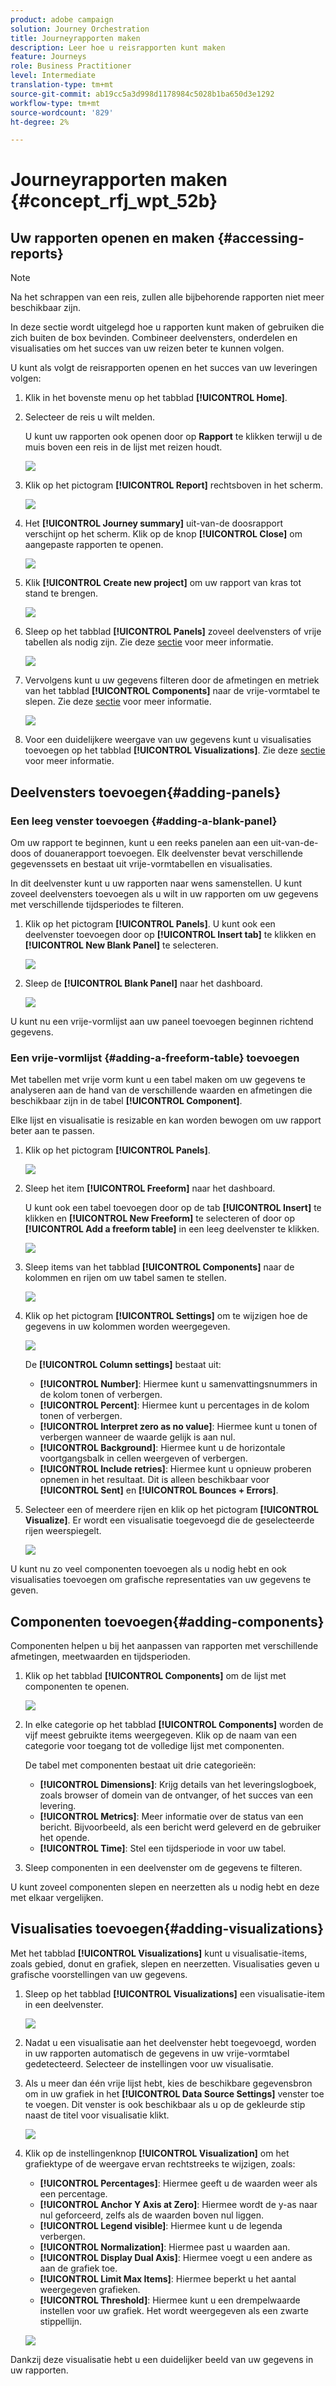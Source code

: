 ```yaml
---
product: adobe campaign
solution: Journey Orchestration
title: Journeyrapporten maken
description: Leer hoe u reisrapporten kunt maken
feature: Journeys
role: Business Practitioner
level: Intermediate
translation-type: tm+mt
source-git-commit: ab19cc5a3d998d1178984c5028b1ba650d3e1292
workflow-type: tm+mt
source-wordcount: '829'
ht-degree: 2%

---
```



# Journeyrapporten maken {#concept_rfj_wpt_52b}

## Uw rapporten openen en maken {#accessing-reports}

>[!NOTE]
>
>Na het schrappen van een reis, zullen alle bijbehorende rapporten niet meer beschikbaar zijn.

In deze sectie wordt uitgelegd hoe u rapporten kunt maken of gebruiken die zich buiten de box bevinden. Combineer deelvensters, onderdelen en visualisaties om het succes van uw reizen beter te kunnen volgen.

U kunt als volgt de reisrapporten openen en het succes van uw leveringen volgen:

1. Klik in het bovenste menu op het tabblad **[!UICONTROL Home]**.

1. Selecteer de reis u wilt melden.

   U kunt uw rapporten ook openen door op **Rapport** te klikken terwijl u de muis boven een reis in de lijst met reizen houdt.

   ![](../assets/dynamic_report_journey.png)

1. Klik op het pictogram **[!UICONTROL Report]** rechtsboven in het scherm.

   ![](../assets/dynamic_report_journey_2.png)

1. Het **[!UICONTROL Journey summary]** uit-van-de doosrapport verschijnt op het scherm. Klik op de knop **[!UICONTROL Close]** om aangepaste rapporten te openen.

   ![](../assets/dynamic_report_journey_12.png)

1. Klik **[!UICONTROL Create new project]** om uw rapport van kras tot stand te brengen.

   ![](../assets/dynamic_report_journey_3.png)

1. Sleep op het tabblad **[!UICONTROL Panels]** zoveel deelvensters of vrije tabellen als nodig zijn. Zie deze [sectie](#adding-panels) voor meer informatie.

   ![](../assets/dynamic_report_journey_4.png)

1. Vervolgens kunt u uw gegevens filteren door de afmetingen en metriek van het tabblad **[!UICONTROL Components]** naar de vrije-vormtabel te slepen. Zie deze [sectie](#adding-components) voor meer informatie.

   ![](../assets/dynamic_report_journey_5.png)

1. Voor een duidelijkere weergave van uw gegevens kunt u visualisaties toevoegen op het tabblad **[!UICONTROL Visualizations]**. Zie deze [sectie](#adding-visualizations) voor meer informatie.

## Deelvensters toevoegen{#adding-panels}

### Een leeg venster toevoegen {#adding-a-blank-panel}

Om uw rapport te beginnen, kunt u een reeks panelen aan een uit-van-de-doos of douanerapport toevoegen. Elk deelvenster bevat verschillende gegevenssets en bestaat uit vrije-vormtabellen en visualisaties.

In dit deelvenster kunt u uw rapporten naar wens samenstellen. U kunt zoveel deelvensters toevoegen als u wilt in uw rapporten om uw gegevens met verschillende tijdsperiodes te filteren.

1. Klik op het pictogram **[!UICONTROL Panels]**. U kunt ook een deelvenster toevoegen door op **[!UICONTROL Insert tab]** te klikken en **[!UICONTROL New Blank Panel]** te selecteren.

   ![](../assets/dynamic_report_panel_1.png)

1. Sleep de **[!UICONTROL Blank Panel]** naar het dashboard.

   ![](../assets/dynamic_report_panel.png)

U kunt nu een vrije-vormlijst aan uw paneel toevoegen beginnen richtend gegevens.

### Een vrije-vormlijst {#adding-a-freeform-table} toevoegen

Met tabellen met vrije vorm kunt u een tabel maken om uw gegevens te analyseren aan de hand van de verschillende waarden en afmetingen die beschikbaar zijn in de tabel **[!UICONTROL Component]**.

Elke lijst en visualisatie is resizable en kan worden bewogen om uw rapport beter aan te passen.

1. Klik op het pictogram **[!UICONTROL Panels]**.

   ![](../assets/dynamic_report_panel_1.png)

1. Sleep het item **[!UICONTROL Freeform]** naar het dashboard.

   U kunt ook een tabel toevoegen door op de tab **[!UICONTROL Insert]** te klikken en **[!UICONTROL New Freeform]** te selecteren of door op **[!UICONTROL Add a freeform table]** in een leeg deelvenster te klikken.

   ![](../assets/dynamic_report_panel_2.png)

1. Sleep items van het tabblad **[!UICONTROL Components]** naar de kolommen en rijen om uw tabel samen te stellen.

   ![](../assets/dynamic_report_freeform_3.png)

1. Klik op het pictogram **[!UICONTROL Settings]** om te wijzigen hoe de gegevens in uw kolommen worden weergegeven.

   ![](../assets/dynamic_report_freeform_4.png)

   De **[!UICONTROL Column settings]** bestaat uit:

   * **[!UICONTROL Number]**: Hiermee kunt u samenvattingsnummers in de kolom tonen of verbergen.
   * **[!UICONTROL Percent]**: Hiermee kunt u percentages in de kolom tonen of verbergen.
   * **[!UICONTROL Interpret zero as no value]**: Hiermee kunt u tonen of verbergen wanneer de waarde gelijk is aan nul.
   * **[!UICONTROL Background]**: Hiermee kunt u de horizontale voortgangsbalk in cellen weergeven of verbergen.
   * **[!UICONTROL Include retries]**: Hiermee kunt u opnieuw proberen opnemen in het resultaat. Dit is alleen beschikbaar voor **[!UICONTROL Sent]** en **[!UICONTROL Bounces + Errors]**.

1. Selecteer een of meerdere rijen en klik op het pictogram **[!UICONTROL Visualize]**. Er wordt een visualisatie toegevoegd die de geselecteerde rijen weerspiegelt.

   ![](../assets/dynamic_report_freeform_5.png)

U kunt nu zo veel componenten toevoegen als u nodig hebt en ook visualisaties toevoegen om grafische representaties van uw gegevens te geven.

## Componenten toevoegen{#adding-components}

Componenten helpen u bij het aanpassen van rapporten met verschillende afmetingen, meetwaarden en tijdsperioden.

1. Klik op het tabblad **[!UICONTROL Components]** om de lijst met componenten te openen.

   ![](../assets/dynamic_report_components.png)

1. In elke categorie op het tabblad **[!UICONTROL Components]** worden de vijf meest gebruikte items weergegeven. Klik op de naam van een categorie voor toegang tot de volledige lijst met componenten.

   De tabel met componenten bestaat uit drie categorieën:

   * **[!UICONTROL Dimensions]**: Krijg details van het leveringslogboek, zoals browser of domein van de ontvanger, of het succes van een levering.
   * **[!UICONTROL Metrics]**: Meer informatie over de status van een bericht. Bijvoorbeeld, als een bericht werd geleverd en de gebruiker het opende.
   * **[!UICONTROL Time]**: Stel een tijdsperiode in voor uw tabel.

1. Sleep componenten in een deelvenster om de gegevens te filteren.

U kunt zoveel componenten slepen en neerzetten als u nodig hebt en deze met elkaar vergelijken.

## Visualisaties toevoegen{#adding-visualizations}

Met het tabblad **[!UICONTROL Visualizations]** kunt u visualisatie-items, zoals gebied, donut en grafiek, slepen en neerzetten. Visualisaties geven u grafische voorstellingen van uw gegevens.

1. Sleep op het tabblad **[!UICONTROL Visualizations]** een visualisatie-item in een deelvenster.

   ![](../assets/dynamic_report_visualization_1.png)

1. Nadat u een visualisatie aan het deelvenster hebt toegevoegd, worden in uw rapporten automatisch de gegevens in uw vrije-vormtabel gedetecteerd. Selecteer de instellingen voor uw visualisatie.
1. Als u meer dan één vrije lijst hebt, kies de beschikbare gegevensbron om in uw grafiek in het **[!UICONTROL Data Source Settings]** venster toe te voegen. Dit venster is ook beschikbaar als u op de gekleurde stip naast de titel voor visualisatie klikt.

   ![](../assets/dynamic_report_visualization_2.png)

1. Klik op de instellingenknop **[!UICONTROL Visualization]** om het grafiektype of de weergave ervan rechtstreeks te wijzigen, zoals:

   * **[!UICONTROL Percentages]**: Hiermee geeft u de waarden weer als een percentage.
   * **[!UICONTROL Anchor Y Axis at Zero]**: Hiermee wordt de y-as naar nul geforceerd, zelfs als de waarden boven nul liggen.
   * **[!UICONTROL Legend visible]**: Hiermee kunt u de legenda verbergen.
   * **[!UICONTROL Normalization]**: Hiermee past u waarden aan.
   * **[!UICONTROL Display Dual Axis]**: Hiermee voegt u een andere as aan de grafiek toe.
   * **[!UICONTROL Limit Max Items]**: Hiermee beperkt u het aantal weergegeven grafieken.
   * **[!UICONTROL Threshold]**: Hiermee kunt u een drempelwaarde instellen voor uw grafiek. Het wordt weergegeven als een zwarte stippellijn.

   ![](../assets/dynamic_report_visualization_3.png)

Dankzij deze visualisatie hebt u een duidelijker beeld van uw gegevens in uw rapporten.